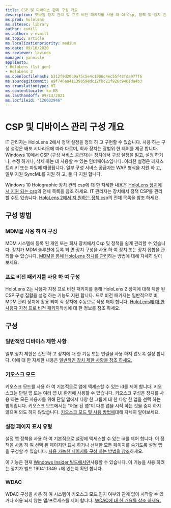 ```yaml
---
title: CSP 및 디바이스 관리 구성 개요
description: 모바일 장치 관리 및 프로 비전 패키지를 사용 하 여 Csp, 정책 및 장치 관리를 구성 하는 방법을 알아봅니다.
ms.prod: hololens
ms.sitesec: library
author: evmill
ms.author: v-evmill
ms.topic: article
ms.localizationpriority: medium
ms.date: 09/16/2020
ms.reviewer: lavinds
manager: yannisle
appliesto:
- HoloLens (1st gen)
- HoloLens 2
ms.openlocfilehash: b312f9d20c9a75c5e4c1906c4ec55f42fda977f6
ms.sourcegitcommit: e9f746aa41139859edc12fbc21f926c9461da4b3
ms.translationtype: MT
ms.contentlocale: ko-KR
ms.lasthandoff: 09/13/2021
ms.locfileid: "126032946"
---
```

# <a name="configure-csps-and-device-management-overview"></a>CSP 및 디바이스 관리 구성 개요

IT 관리자는 HoloLens 2에서 정책 설정을 정의 하 고 구현할 수 있습니다. 사용 하는 구성 설정은 배포 시나리오에 따라 다르며, 회사 장치는 광범위 한 제어를 제공 합니다. Windows 10에서 CSP (구성 서비스 공급자)는 장치에서 구성 설정을 읽고, 설정 하거나, 수정 하거나, 삭제 하는 데 사용할 수 있는 인터페이스입니다. 이러한 설정은 레지스트리 키 또는 파일에 매핑됩니다. 일부 구성 서비스 공급자는 WAP 형식을 지원 하 고, 일부 지원 SyncML를 지원 하 고, 둘 다 지원 합니다.

Windows 10 Holographic 장치 관리 csp에 대 한 자세한 내용은 [HoloLens 장치에서 지원 되는 csp](/windows/client-management/mdm/configuration-service-provider-reference#hololens)의 전체 목록을 참조 하세요.
IT 관리자는 장치에서 정책 CSP를 관리할 수도 있습니다. [HoloLens 2에서 지 원하는 정책 csp](/windows/client-management/mdm/policy-csps-supported-by-hololens2)의 전체 목록을 참조 하세요.

## <a name="configuration-methods"></a>구성 방법

### <a name="configure-with-mdm"></a>MDM을 사용 하 여 구성

MDM 시스템에 등록 된 개인 또는 회사 장치에서 Csp 및 정책을 쉽게 관리할 수 있습니다. 장치가 MDM 솔루션에 등록 되 면 장치 구성을 사용 하 여 장치 또는 장치 집합을 관리할 수 있습니다. [MDM을 통해 HoloLens 장치를 관리](hololens-mdm-configure.md)하는 방법에 대해 자세히 알아보세요.

### <a name="configure-with-provisioning-packages"></a>프로 비전 패키지를 사용 하 여 구성

HoloLens 2는 사용자 지정 프로 비전 패키지를 통해 HoloLens 2 장치에 대해 제한 된 CSP 구성 집합을 설정 하는 기능도 지원 합니다. 프로 비전 패키지는 일반적으로 비 MDM 관리 장치에 활용 되며 각 장치에 수동으로 적용 해야 합니다. [HoloLens에 대 한 사용자 지정 프로 비전 패키지](hololens-provisioning.md)작성에 대 한 정보를 참조 하세요.

## <a name="configurations"></a>구성

### <a name="common-device-restrictions"></a>일반적인 디바이스 제한 사항

일부 장치 제한은 간단 하 고 장치에 대 한 기능 또는 연결을 사용 하지 않도록 설정 합니다. 이에 대 한 자세한 내용은 [일반적인 장치 제한 사항을 참조 하세요.](hololens-common-device-restrictions.md)

### <a name="kiosk-modes"></a>키오스크 모드

키오스크 모드를 사용 하 여 기본적으로 앱에 액세스할 수 있는 id를 제어 합니다. 키오스크는 단일 앱 또는 여러 앱 UI 환경에 사용할 수 있습니다. 키오스크 구성은 장치를 사용 하는 모든 사용자를 위해 단일 앱에서 다양 한 그룹에 대 한 다양 한 앱을 선택 하는 범위입니다. 키오스크 모드에서는 "허용 된 앱"이 다른 앱을 시작 하는 것을 중지 하지 않으며 의도 하지 않았습니다. [키오스크 모드 및 사용 방법에](hololens-kiosk.md)대해 자세히 알아보세요.

### <a name="settings-page-visibility"></a>설정 페이지 표시 유형

설정 앱 정책을 사용 하 여 기본적으로 설정에 액세스할 수 있는 id를 제어 합니다. 이 정책을 사용 하 여 선택 된 페이지만 표시 하거나 선택한 모든 페이지를 숨기도록 설정 앱을 구성할 수 있습니다. [사용 가능한 페이지를 구성 하는 방법을 참조](settings-uri-list.md)하세요.

이 기능은 현재 [Windows Insider 빌드에서만](hololens-insider.md)사용할 수 있습니다. 이 기능을 사용 하려는 장치가 빌드 19041.1349 +에 있는지 확인 합니다.

### <a name="wdac"></a>WDAC

WDAC 구성을 사용 하 여 시스템이 키오스크 모드 인지 여부와 관계 없이 시작할 수 있거나 허용 되지 않는 앱/프로세스를 제어 합니다.
[WDAC에 대 한 개요를 참조 하세요.](windows-defender-application-control-wdac.md)
